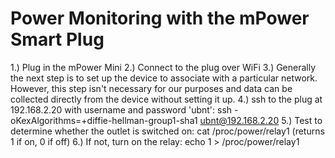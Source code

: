 Power Monitoring with the mPower Smart Plug
============

1.) Plug in the mPower Mini
2.) Connect to the plug over WiFi
3.) Generally the next step is to set up the device to associate with a particular network. However, this step isn't necessary for our purposes and data can be collected directly from the device without setting it up.
4.) ssh to the plug at 192.168.2.20 with username and password 'ubnt':
  ssh -oKexAlgorithms=+diffie-hellman-group1-sha1 ubnt@192.168.2.20
5.) Test to determine whether the outlet is switched on:
  cat /proc/power/relay1
  (returns 1 if on, 0 if off)
6.) If not, turn on the relay:
  echo 1 > /proc/power/relay1
